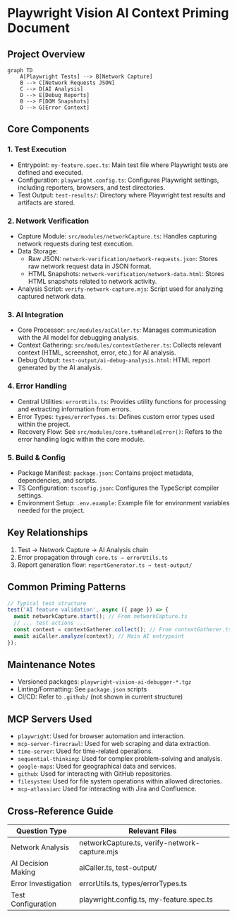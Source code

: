 # Playwright Vision AI Context Priming Document

## Project Overview
```mermaid
graph TD
    A[Playwright Tests] --> B[Network Capture]
    B --> C[Network Requests JSON]
    C --> D[AI Analysis]
    D --> E[Debug Reports]
    B --> F[DOM Snapshots]
    D --> G[Error Context]
```

## Core Components

### 1. Test Execution
- Entrypoint: `my-feature.spec.ts`: Main test file where Playwright tests are defined and executed.
- Configuration: `playwright.config.ts`: Configures Playwright settings, including reporters, browsers, and test directories.
- Test Output: `test-results/`: Directory where Playwright test results and artifacts are stored.

### 2. Network Verification
- Capture Module: `src/modules/networkCapture.ts`: Handles capturing network requests during test execution.
- Data Storage:
  - Raw JSON: `network-verification/network-requests.json`: Stores raw network request data in JSON format.
  - HTML Snapshots: `network-verification/network-data.html`: Stores HTML snapshots related to network activity.
- Analysis Script: `verify-network-capture.mjs`: Script used for analyzing captured network data.

### 3. AI Integration
- Core Processor: `src/modules/aiCaller.ts`: Manages communication with the AI model for debugging analysis.
- Context Gathering: `src/modules/contextGatherer.ts`: Collects relevant context (HTML, screenshot, error, etc.) for AI analysis.
- Debug Output: `test-output/ai-debug-analysis.html`: HTML report generated by the AI analysis.

### 4. Error Handling
- Central Utilities: `errorUtils.ts`: Provides utility functions for processing and extracting information from errors.
- Error Types: `types/errorTypes.ts`: Defines custom error types used within the project.
- Recovery Flow: See `src/modules/core.ts#handleError()`: Refers to the error handling logic within the core module.

### 5. Build & Config
- Package Manifest: `package.json`: Contains project metadata, dependencies, and scripts.
- TS Configuration: `tsconfig.json`: Configures the TypeScript compiler settings.
- Environment Setup: `.env.example`: Example file for environment variables needed for the project.

## Key Relationships
1. Test → Network Capture → AI Analysis chain
2. Error propagation through `core.ts → errorUtils.ts`
3. Report generation flow: `reportGenerator.ts → test-output/`

## Common Priming Patterns
```javascript
// Typical test structure
test('AI feature validation', async ({ page }) => {
  await networkCapture.start(); // From networkCapture.ts
  // ... test actions ...
  const context = contextGatherer.collect(); // From contextGatherer.ts
  await aiCaller.analyze(context); // Main AI entrypoint
});
```

## Maintenance Notes
- Versioned packages: `playwright-vision-ai-debugger-*.tgz`
- Linting/Formatting: See `package.json` scripts
- CI/CD: Refer to `.github/` (not shown in current structure)

## MCP Servers Used

- `playwright`: Used for browser automation and interaction.
- `mcp-server-firecrawl`: Used for web scraping and data extraction.
- `time-server`: Used for time-related operations.
- `sequential-thinking`: Used for complex problem-solving and analysis.
- `google-maps`: Used for geographical data and services.
- `github`: Used for interacting with GitHub repositories.
- `filesystem`: Used for file system operations within allowed directories.
- `mcp-atlassian`: Used for interacting with Jira and Confluence.

## Cross-Reference Guide
| Question Type          | Relevant Files                          |
|------------------------|-----------------------------------------|
| Network Analysis       | networkCapture.ts, verify-network-capture.mjs |
| AI Decision Making     | aiCaller.ts, test-output/               |
| Error Investigation    | errorUtils.ts, types/errorTypes.ts      |
| Test Configuration     | playwright.config.ts, my-feature.spec.ts|